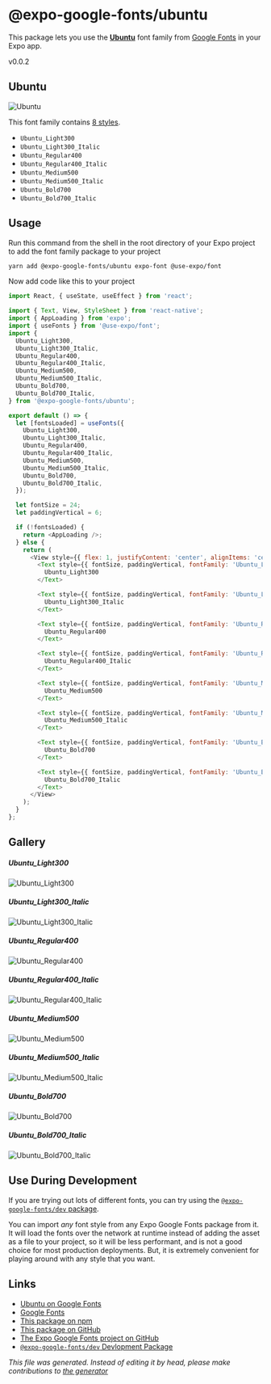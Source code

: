 # @expo-google-fonts/ubuntu

This package lets you use the [**Ubuntu**](https://fonts.google.com/specimen/Ubuntu) font family from [Google Fonts](https://fonts.google.com/) in your Expo app.

v0.0.2

## Ubuntu

![Ubuntu](./font-family.png)

This font family contains [8 styles](#gallery).

- `Ubuntu_Light300`
- `Ubuntu_Light300_Italic`
- `Ubuntu_Regular400`
- `Ubuntu_Regular400_Italic`
- `Ubuntu_Medium500`
- `Ubuntu_Medium500_Italic`
- `Ubuntu_Bold700`
- `Ubuntu_Bold700_Italic`

## Usage

Run this command from the shell in the root directory of your Expo project to add the font family package to your project
```sh
yarn add @expo-google-fonts/ubuntu expo-font @use-expo/font
```

Now add code like this to your project
```js
import React, { useState, useEffect } from 'react';

import { Text, View, StyleSheet } from 'react-native';
import { AppLoading } from 'expo';
import { useFonts } from '@use-expo/font';
import {
  Ubuntu_Light300,
  Ubuntu_Light300_Italic,
  Ubuntu_Regular400,
  Ubuntu_Regular400_Italic,
  Ubuntu_Medium500,
  Ubuntu_Medium500_Italic,
  Ubuntu_Bold700,
  Ubuntu_Bold700_Italic,
} from '@expo-google-fonts/ubuntu';

export default () => {
  let [fontsLoaded] = useFonts({
    Ubuntu_Light300,
    Ubuntu_Light300_Italic,
    Ubuntu_Regular400,
    Ubuntu_Regular400_Italic,
    Ubuntu_Medium500,
    Ubuntu_Medium500_Italic,
    Ubuntu_Bold700,
    Ubuntu_Bold700_Italic,
  });

  let fontSize = 24;
  let paddingVertical = 6;

  if (!fontsLoaded) {
    return <AppLoading />;
  } else {
    return (
      <View style={{ flex: 1, justifyContent: 'center', alignItems: 'center' }}>
        <Text style={{ fontSize, paddingVertical, fontFamily: 'Ubuntu_Light300' }}>
          Ubuntu_Light300
        </Text>

        <Text style={{ fontSize, paddingVertical, fontFamily: 'Ubuntu_Light300_Italic' }}>
          Ubuntu_Light300_Italic
        </Text>

        <Text style={{ fontSize, paddingVertical, fontFamily: 'Ubuntu_Regular400' }}>
          Ubuntu_Regular400
        </Text>

        <Text style={{ fontSize, paddingVertical, fontFamily: 'Ubuntu_Regular400_Italic' }}>
          Ubuntu_Regular400_Italic
        </Text>

        <Text style={{ fontSize, paddingVertical, fontFamily: 'Ubuntu_Medium500' }}>
          Ubuntu_Medium500
        </Text>

        <Text style={{ fontSize, paddingVertical, fontFamily: 'Ubuntu_Medium500_Italic' }}>
          Ubuntu_Medium500_Italic
        </Text>

        <Text style={{ fontSize, paddingVertical, fontFamily: 'Ubuntu_Bold700' }}>
          Ubuntu_Bold700
        </Text>

        <Text style={{ fontSize, paddingVertical, fontFamily: 'Ubuntu_Bold700_Italic' }}>
          Ubuntu_Bold700_Italic
        </Text>
      </View>
    );
  }
};

```

## Gallery

##### Ubuntu_Light300
![Ubuntu_Light300](./af68436b9e6b56275cecbabf026fbfa760095b5fc054f802c17ae15dcb4cbf18.ttf.png)

##### Ubuntu_Light300_Italic
![Ubuntu_Light300_Italic](./f1fc680395fdc7b33c4b64324bb4e34779fb8acfbb6d18b837932e0b8d1a69ee.ttf.png)

##### Ubuntu_Regular400
![Ubuntu_Regular400](./69538c1ee708ba76c975ea534b5ea8bd65054114da93581ed279bdedde98986c.ttf.png)

##### Ubuntu_Regular400_Italic
![Ubuntu_Regular400_Italic](./191ec3d947057bfaa61cf55e8133a8dfa252400009e628a2141f7aafd3047ca9.ttf.png)

##### Ubuntu_Medium500
![Ubuntu_Medium500](./c1964f6ef40fc1fdf7599700b74b4446f181c52a6547cac09a325565ad55e639.ttf.png)

##### Ubuntu_Medium500_Italic
![Ubuntu_Medium500_Italic](./02b8cbdca4e9916efc303be2f40666b27aa1928896d3f783fec01f97e23f7f64.ttf.png)

##### Ubuntu_Bold700
![Ubuntu_Bold700](./d897d5edfc8d1b9f611f1936d05ea7f52b66071ab5f3fa3dbc357cee0e02f204.ttf.png)

##### Ubuntu_Bold700_Italic
![Ubuntu_Bold700_Italic](./5c1ea5c0feab209d1204650845041e13ed77ef6451d9f081711e7d698ba20b52.ttf.png)


## Use During Development

If you are trying out lots of different fonts, you can try using the [`@expo-google-fonts/dev` package](https://www.npmjs.com/package/@expo-google-fonts/dev).

You can import *any* font style from any Expo Google Fonts package from it. It will load the fonts
over the network at runtime instead of adding the asset as a file to your project, so it will be 
less performant, and is not a good choice for most production deployments. But, it is extremely convenient
for playing around with any style that you want.

## Links

- [Ubuntu on Google Fonts](https://fonts.google.com/specimen/Ubuntu)
- [Google Fonts](https://fonts.google.com/)
- [This package on npm](https://www.npmjs.com/package/@expo-google-fonts/ubuntu)
- [This package on GitHub](https://github.com/expo/google-fonts/tree/master/font-packages/ubuntu)
- [The Expo Google Fonts project on GitHub](https://github.com/expo/google-fonts)
- [`@expo-google-fonts/dev` Devlopment Package](https://github.com/expo/google-fonts/tree/master/font-packages/dev)


*This file was generated. Instead of editing it by head, please make contributions to [the generator](https://github.com/expo/google-fonts/tree/master/packages/generator)*
